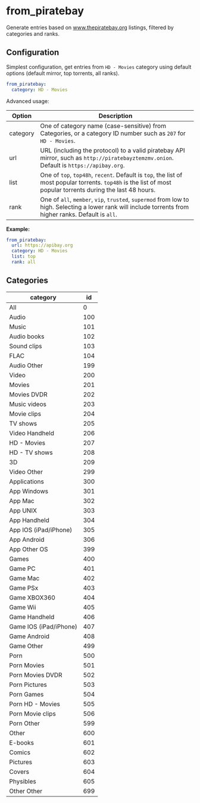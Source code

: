 # from_piratebay
Generate entries based on www.thepiratebay.org listings, filtered by categories and ranks.

## Configuration
Simplest configuration, get entries from `HD - Movies` category using default options (default mirror, top torrents, all ranks).
```yaml
from_piratebay:
  category: HD - Movies
```
Advanced usage:

| Option | Description |
| --- | --- |
| category | One of category name (case-sensitive) from Categories, or a category ID number such as `207` for `HD - Movies`. |
| url | URL (including the protocol) to a valid piratebay API mirror, such as `http://piratebayztemzmv.onion`. Default is `https://apibay.org`. |
| list | One of `top`, `top48h`, `recent`. Default is `top`, the list of most popular torrents. `top48h` is the list of most popular torrents during the last 48 hours. |
| rank | One of `all`, `member`, `vip`, `trusted`, `supermod` from low to high. Selecting a lower rank will include torrents from higher ranks. Default is `all`. |
**Example:**
```yaml
from_piratebay:
  url: https://apibay.org
  category: HD - Movies
  list: top
  rank: all
```

## Categories
|category | id|
|--|--|
|All| 0|
|Audio| 100|
|Music| 101|
|Audio books| 102|
|Sound clips| 103|
|FLAC| 104|
|Audio Other| 199|
|Video| 200|
|Movies| 201|
|Movies DVDR| 202|
|Music videos| 203|
|Movie clips| 204|
|TV shows| 205|
|Video Handheld| 206|
|HD - Movies| 207|
|HD - TV shows| 208|
|3D| 209|
|Video Other| 299|
|Applications| 300|
|App Windows| 301|
|App Mac| 302|
|App UNIX| 303|
|App Handheld| 304|
|App IOS (iPad/iPhone)| 305|
|App Android| 306|
|App Other OS| 399|
|Games| 400|
|Game PC| 401|
|Game Mac| 402|
|Game PSx| 403|
|Game XBOX360| 404|
|Game Wii| 405|
|Game Handheld| 406|
|Game IOS (iPad/iPhone)| 407|
|Game Android| 408|
|Game Other| 499|
|Porn| 500|
|Porn Movies| 501|
|Porn Movies DVDR| 502|
|Porn Pictures| 503|
|Porn Games| 504|
|Porn HD - Movies| 505|
|Porn Movie clips| 506|
|Porn Other| 599|
|Other| 600|
|E-books| 601|
|Comics| 602|
|Pictures| 603|
|Covers| 604|
|Physibles| 605|
|Other Other| 699|
